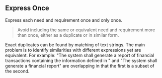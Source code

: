 ## Express Once

Express each need and requirement once and only once.

> Avoid including the same or equivalent need and requirement more than once, either as a duplicate or in similar form.

Exact duplicates can be found by matching of text strings. The main problem is to identify similarities with different
expressions yet are equivalent. For example: "The system shall generate a report of financial transactions containing
the information defined in <some standard or contract deliverable listing>" and "The system shall generate a financial
report" are overlapping in that the first is a subset of the second.